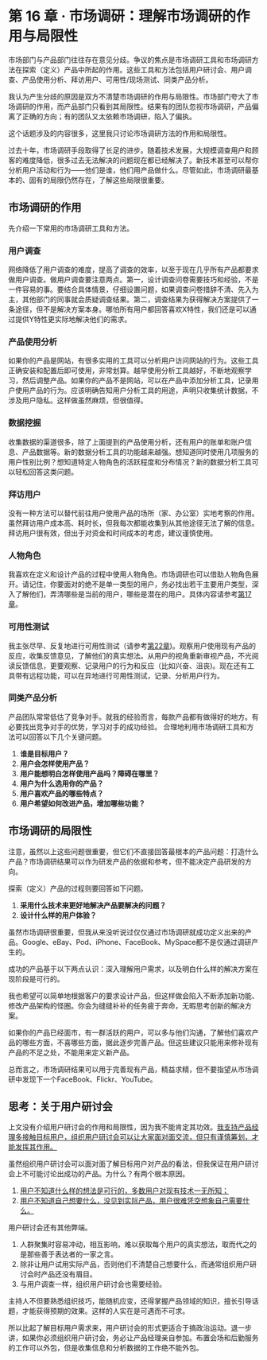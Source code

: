 # 第 16 章 · 市场调研：理解市场调研的作用与局限性

市场部门与产品部门往往存在意见分歧。争议的焦点是市场调研工具和市场调研方法在探索（定义）产品中所起的作用。这些工具和方法包括用户研讨会、用户调查、产品使用分析、拜访用户、可用性/现场测试、同类产品分析。

我认为产生分歧的原因是双方不清楚市场调研的作用与局限性。市场部门夸大了市场调研的作用，而产品部门只看到其局限性。结果有的团队忽视市场调研，产品偏离了正确的方向；有的团队又太依赖市场调研，陷入了偏执。

这个话题涉及的内容很多，这里我只讨论市场调研方法的作用和局限性。

过去十年，市场调研手段取得了长足的进步。随着技术发展，大规模调查用户和顾客的难度降低，很多过去无法解决的问题现在都已经解决了。新技术甚至可以帮你分析用户活动和行为——他们是谁，他们用产品做什么。尽管如此，市场调研最基本的、固有的局限仍然存在，了解这些局限很重要。

## 市场调研的作用

先介绍一下常用的市场调研工具和方法。

### 用户调查

网络降低了用户调查的难度，提高了调查的效率，以至于现在几乎所有产品都要求做用户调查。做用户调查要注意两点。第一，设计调查问卷需要技巧和经验，不是一件容易的事。要结合具体情景，仔细设置问题，如果调查问卷措辞不清、先入为主，其他部门的同事就会质疑调查结果。第二，调查结果为获得解决方案提供了一条途径，但不是解决方案本身。哪怕所有用户都回答喜欢X特性，我们还是可以通过提供Y特性更实际地解决他们的需求。

### 产品使用分析

如果你的产品是网站，有很多实用的工具可以分析用户访问网站的行为。这些工具正确安装和配置后即可使用，非常划算。越早使用分析工具越好，不断地观察学习，然后调整产品。如果你的产品不是网站，可以在产品中添加分析工具，记录用户使用产品的行为。应该明确告知用户分析工具的用途，声明只收集统计数据，不涉及用户隐私。这样做虽然麻烦，但很值得。

### 数据挖掘

收集数据的渠道很多，除了上面提到的产品使用分析，还有用户的账单和账户信息、产品数据等。新的数据分析工具的功能越来越强。想知道同时使用几项服务的用户性别比例？想知道特定人物角色的活跃程度和分布情况？新的数据分析工具可以轻松回答这类问题。

### 拜访用户

没有一种方法可以替代前往用户使用产品的场所（家、办公室）实地考察的作用。虽然拜访用户成本高、耗时长，但我每次都能收集到从其他途径无法了解的信息。拜访用户很有效，但出于对资金和时间成本的考虑，建议谨慎使用。

### 人物角色

我喜欢在定义和设计产品的过程中使用人物角色。市场调研也可以借助人物角色展开。请记住，你要面对的绝不是单一类型的用户，务必找出若干主要用户类型，深入了解他们，弄清哪些是当前的用户，哪些是潜在的用户。具体内容请参考[第17章](17.md)。

### 可用性测试
我主张尽早、反复地进行可用性测试（请参考[第22章](17.md))。观察用户使用现有产品的反应，收集反馈意见，了解他们的真实想法。从用户的视角重新审视产品，不光阅读反馈信息，更要观察、记录用户的行为和反应（比如兴奋、沮丧)。现在还有工具带有远程功能，可以在异地进行可用性测试，记录、分析用户行为。

### 同类产品分析

产品团队常常低估了竞争对手。就我的经验而言，每款产品都有做得好的地方。有必要找出竞争对手的优势，学习对手的成功经验。
合理地利用市场调研工具和方法可以回答以下几个关键问题。

1. **谁是目标用户？**
2. **用户会怎样使用产品？**
3. **用户能想明白怎样使用产品吗？障碍在哪里？**
4. **用户为什么选用你的产品？**
5. **用户喜欢产品的哪些特点？**
6. **用户希望如何改进产品，增加哪些功能？**

## 市场调研的局限性

注意，虽然以上这些问题很重要，但它们不直接回答最根本的产品问题：打造什么产品？市场调研结果可以作为研发产品的依据和参考，但不能决定产品研发的方向。

探索（定义）产品的过程则要回答如下问题。

1. **采用什么技术来更好地解决产品要解决的问题？**
2. **设计什么样的用户体验？**

虽然市场调研很重要，但我从来没听说过仅仅通过市场调研就成功定义出来的产品。Google、eBay、Pod、iPhone、FaceBook、MySpace都不是仅通过调研产生的。

成功的产品基于以下两点认识：深入理解用户需求，以及明白什么样的解决方案在现阶段是可行的。

我也希望可以简单地根据客户的要求设计产品，但这样做会陷入不断添加新功能、修改产品架构的怪圈。你会为缝缝补补的任务疲于奔命，无暇思考创新的解决方案。

如果你的产品已经面市，有一群活跃的用户，可以多与他们沟通，了解他们喜欢产品的哪些方面，不喜哪些方面，据此逐步完善产品。但这些建议只能用来修补现有产品的不足之处，不能用来定义新产品。

总而言之，市场调研结果可以用于完善现有产品，精益求精，但不要指望从市场调研中发现下一个FaceBook、Flickr、YouTube。

## 思考：关于用户研讨会

上文没有介绍用户研讨会的作用和局限性，因为我不能肯定其功效。<u>我支持产品经理多接触目标用户，组织用户研讨会可以让大家面对面交流，但只有谨慎筹划，才能发挥其作用。</u>

虽然组织用户研讨会可以面对面了解目标用户对产品的看法，但我保证在用户研讨会上不可能讨论出成功的产品。为什么？有两个根本原因。

1. <u>用户不知道什么样的想法是可行的，多数用户对现有技术一无所知；</u>
2. <u>用户不知道自己想要什么，没见到实际产品，用户很难凭空想象自己需要什么。</u>

用户研讨会还有其他弊端。

1. 人群聚集时容易冲动，相互影响，难以获取每个用户的真实想法，取而代之的是那些善于表达者的一家之言。
2. 除非让用户试用实际产品，否则他们不清楚自己想要什么，而通常组织用户研讨会时产品还没有眉目。
3. 与用户调查一样，组织用户研讨会也需要经验。

主持人不但要熟悉组织技巧，能随机应变，还得掌握产品领域的知识，擅长引导话题，才能获得预期的效果。这样的人实在是可遇而不可求。

所以比起了解目标用户需求来，用户研讨会的形式更适合于搞政治运动。退一步讲，如果你必须组织用户研讨会，务必让产品经理亲自参加。布置会场和后勤服务的工作可以外包，但是收集信息和分析数据的工作绝不能外包。